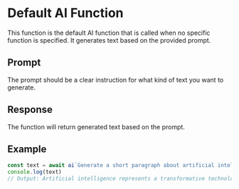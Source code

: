 # Default AI Function

This function is the default AI function that is called when no specific function is specified. It generates text based on the provided prompt.

## Prompt

The prompt should be a clear instruction for what kind of text you want to generate.

## Response

The function will return generated text based on the prompt.

## Example

```typescript
const text = await ai`Generate a short paragraph about artificial intelligence.`
console.log(text)
// Output: Artificial intelligence represents a transformative technology that mimics human cognitive functions...
```

